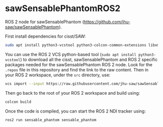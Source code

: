 # sawSensablePhantomROS2

ROS 2 node for sawSensablePhantom (https://github.com/jhu-saw/sawSensablePhantom).

First install dependencies for cisst/SAW:
```sh
sudo apt install python3-vcstool python3-colcon-common-extensions libxml2-dev libraw1394-dev libncurses5-dev libncurses5 qtcreator swig sox espeak cmake-curses-gui cmake-qt-gui git subversion gfortran libcppunit-dev libqt5xmlpatterns5-dev
```

You can use the ROS 2 VCS python-based tool (`sudo apt install python3-vcstool`) to download all the cisst, sawSensablePhantom and ROS 2 specific packages needed for the sawSensablePhantom ROS 2 node.  Look for the `.repos` file in this repository and find the link to the raw content.  Then in your ROS 2 workspace, under the `src` directory, use:
```sh
vcs import --input https://raw.githubusercontent.com/jhu-saw/sawSensablePhantomROS2/main/sensable_phantom.repos
```
Then go back to the root of your ROS 2 workspace and build using:
```sh
colcon build
```

Once the code is compiled, you can start the ROS 2 NDI tracker using:
```
ros2 run sensable_phantom sensable_phantom
```
